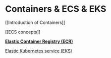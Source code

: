 # Containers & ECS & EKS

[[Introduction of Containers]]

[[ECS concepts]]

[**Elastic Container Registry (ECR)**](Containers%20&%20ECS%20&%20EKS%20d6ab70feaa3940fea6d25d57fe6746b5/Elastic%20Container%20Registry%20(ECR)%207c6890b3c03b4b99a01e497d794884ee.md)

[Elastic Kubernetes service (EKS)](Containers%20&%20ECS%20&%20EKS%20d6ab70feaa3940fea6d25d57fe6746b5/Elastic%20Kubernetes%20service%20(EKS)%2037fe74f8ddb540b98db7750a63f36ef2.md)
